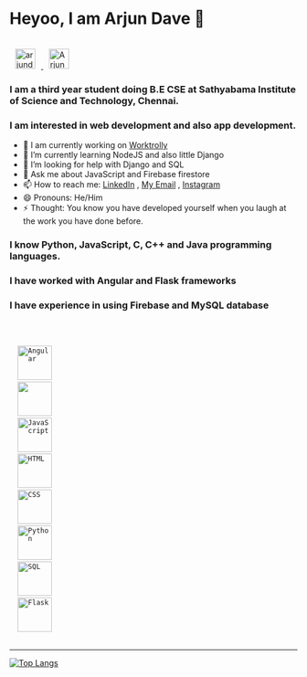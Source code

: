 # Heyoo, I am Arjun Dave 👋

<br>
<a href="https://www.instagram.com/arjund_06/">
  <img src="https://icons8.com/icon/59813/instagram-new" height="35" alt="arjund_06" hspace="10">
</a>
<a href="https://www.linkedin.com/in/arjundave25/">
  <img src="https://icons8.com/icon/98960/linkedin" height="35" alt="Arjun Dave LinkedIn" hspace="10">
</a>

### I am a third year student doing B.E CSE at Sathyabama Institute of Science and Technology, Chennai. <br>
### I am interested in web development and also app development. <br>

- 🔭 I am currently working on [Worktrolly](https://github.com/Worktrolly/worktrolly)
- 🌱 I’m currently learning NodeJS and also little Django
- 🤔 I’m looking for help with Django and SQL
- 💬 Ask me about JavaScript and Firebase firestore
- 📫 How to reach me: [LinkedIn](https://www.linkedin.com/in/arjundave25/) , [My Email](mailto:davearjun25@gmail.com) , [Instagram](https://www.instagram.com/arjund_06/)
- 😄 Pronouns: He/Him
- ⚡ Thought: You know you have developed yourself when you laugh at the work you have done before.


### I know Python, JavaScript, C, C++ and Java programming languages.
### I have worked with Angular and Flask frameworks
### I have experience in using Firebase and MySQL database

<br>

<!-- - 👯 I’m looking to collaborate on web app projects -->
<code>
  
  <img src="https://upload.wikimedia.org/wikipedia/commons/thumb/c/cf/Angular_full_color_logo.svg/250px-Angular_full_color_logo.svg.png" height="60px" alt="Angular" />
  <img src="https://www.gstatic.com/devrel-devsite/prod/v5f61782021051fb502364887a46a1c5ce2cd6f3d29a3549e907afe67612e9bba/firebase/images/touchicon-180.png" height="60px alt="Firebase" />
  <img src="https://pluralsight2.imgix.net/paths/images/javascript-542e10ea6e.png" height="60px" alt="JavaScript">
  <img src="https://upload.wikimedia.org/wikipedia/commons/thumb/6/61/HTML5_logo_and_wordmark.svg/1200px-HTML5_logo_and_wordmark.svg.png" height="60px" alt="HTML">
  <img src="https://upload.wikimedia.org/wikipedia/commons/d/d5/CSS3_logo_and_wordmark.svg" height="60px" alt="CSS">
  <img src="https://upload.wikimedia.org/wikipedia/commons/thumb/c/c3/Python-logo-notext.svg/2048px-Python-logo-notext.svg.png" height="60px" alt="Python">
  <img src="https://e7.pngegg.com/pngimages/114/535/png-clipart-mysql-cluster-database-management-system-oracle-sql-logo-blue-text.png" height="60px" alt="SQL">
  <img src="https://cdn.freebiesupply.com/logos/large/2x/flask-logo-png-transparent.png" height="60px" alt="Flask">

</code>
<hr>
                                                                                                                  
[![Top Langs](https://github-readme-stats.vercel.app/api/top-langs/?username=arjund-06&layout=compact&langs=10)](https://github.com/arjund-06/github-readme-stats)
